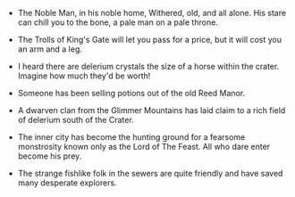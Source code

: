 
- The Noble Man, in his noble home, Withered, old, and all alone. His stare can chill you to the bone, a pale man on a pale throne.
- The Trolls of King's Gate will let you pass for a price, but it will cost you an arm and a leg.
- I heard there are delerium crystals the size of a horse within the crater. Imagine how much they'd be worth!

- Someone has been selling potions out of the old Reed Manor.
- A dwarven clan from the Glimmer Mountains has laid claim to a rich field of delerium south of the Crater.
- The inner city has become the hunting ground for a fearsome monstrosity known only as the Lord of The Feast. All who dare enter become his prey.
- The strange fishlike folk in the sewers are quite friendly and have saved many desperate explorers.

